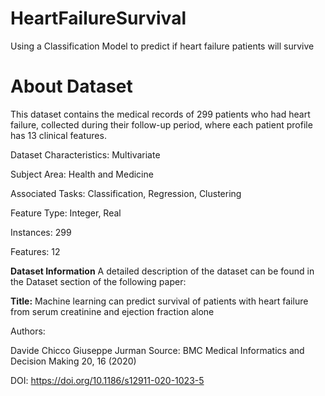 # HeartFailureSurvival
Using a Classification Model to predict if heart failure patients will survive

# About Dataset

This dataset contains the medical records of 299 patients who had heart failure, collected during their follow-up period, where each patient profile has 13 clinical features.

Dataset Characteristics: Multivariate

Subject Area: Health and Medicine

Associated Tasks: Classification, Regression, Clustering

Feature Type: Integer, Real

Instances: 299

Features: 12

**Dataset Information**
A detailed description of the dataset can be found in the Dataset section of the following paper:

**Title:**
Machine learning can predict survival of patients with heart failure from serum creatinine and ejection fraction alone

Authors:

Davide Chicco
Giuseppe Jurman
Source:
BMC Medical Informatics and Decision Making 20, 16 (2020)

DOI:
https://doi.org/10.1186/s12911-020-1023-5
